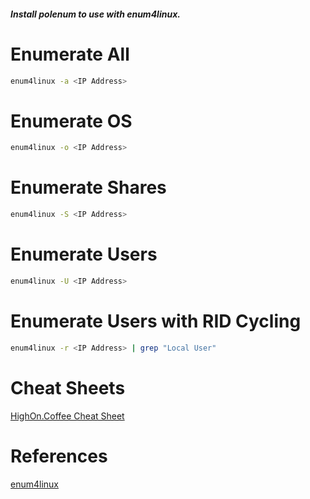 ##### Install polenum to use with enum4linux.

# Enumerate All
```bash
enum4linux -a <IP Address>
```

# Enumerate OS
```bash
enum4linux -o <IP Address>
```

# Enumerate Shares
```bash
enum4linux -S <IP Address>
```

# Enumerate Users
```bash
enum4linux -U <IP Address>
```

# Enumerate Users with RID Cycling
```bash
enum4linux -r <IP Address> | grep "Local User"
```

# Cheat Sheets
[HighOn.Coffee Cheat Sheet](https://highon.coffee/blog/enum4linux-cheat-sheet/)

# References
[enum4linux](https://github.com/CiscoCXSecurity/enum4linux)